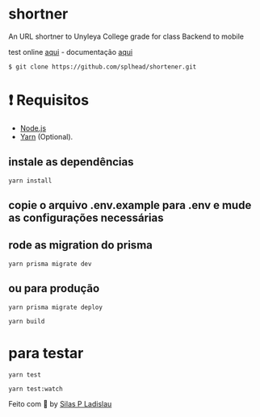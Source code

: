 # shortner
An URL shortner to Unyleya College grade for class Backend to mobile

test online [aqui](https://nameless-bayou-07161.herokuapp.com/)  -  documentação [aqui](https://nameless-bayou-07161.herokuapp.com/api-docs)

```
$ git clone https://github.com/splhead/shortener.git
```

# ❗️ Requisitos

- [Node.js](https://nodejs.org/en/)
- [Yarn](https://classic.yarnpkg.com/en/) (Optional).


## instale as dependências
```
yarn install
```

## copie o arquivo .env.example para .env e mude as configurações necessárias

## rode as migration do prisma

```
yarn prisma migrate dev
```
## ou para produção

```
yarn prisma migrate deploy

yarn build
```

# para testar
```
yarn test

yarn test:watch
```

Feito com 💜 by [Silas P Ladislau](https://www.linkedin.com/in/silas-pinho-ladislau-2993b329)
